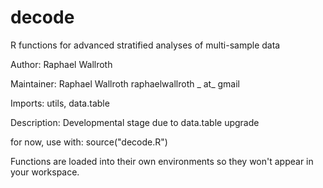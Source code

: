 # decode
R functions for advanced stratified analyses of multi-sample data

Author: Raphael Wallroth

Maintainer: Raphael Wallroth raphaelwallroth _ at_ gmail

Imports: utils, data.table

Description: Developmental stage due to data.table upgrade

for now, use with: source("decode.R") 

Functions are loaded into their own environments so they won't appear in your workspace.